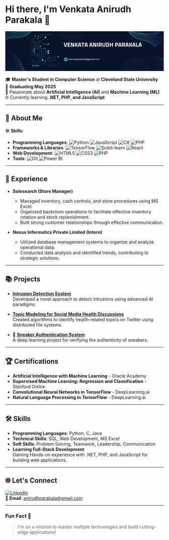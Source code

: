 # Hi there, I'm Venkata Anirudh Parakala 👋

![Profile Banner](./banner.png)

🎓 **Master's Student in Computer Science** at **Cleveland State University**  
🎯 **Graduating May 2025**  
🤖 Passionate about **Artificial Intelligence (AI)** and **Machine Learning (ML)**  
🌐 Currently learning **.NET, PHP, and JavaScript**  

---

## 🚀 About Me
🛠 **Skills**:
- **Programming Languages**: ![Python](https://img.shields.io/badge/-Python-3776AB?style=flat-square&logo=python&logoColor=white) ![JavaScript](https://img.shields.io/badge/-JavaScript-F7DF1E?style=flat-square&logo=javascript&logoColor=black) ![C#](https://img.shields.io/badge/-C%23-239120?style=flat-square&logo=c-sharp&logoColor=white) ![PHP](https://img.shields.io/badge/-PHP-777BB4?style=flat-square&logo=php&logoColor=white)
- **Frameworks & Libraries**: ![TensorFlow](https://img.shields.io/badge/-TensorFlow-FF6F00?style=flat-square&logo=tensorflow&logoColor=white) ![Scikit-learn](https://img.shields.io/badge/-Scikit--Learn-F7931E?style=flat-square&logo=scikit-learn&logoColor=white) ![React](https://img.shields.io/badge/-React-61DAFB?style=flat-square&logo=react&logoColor=black)
- **Web Development**: ![HTML5](https://img.shields.io/badge/-HTML5-E34F26?style=flat-square&logo=html5&logoColor=white) ![CSS3](https://img.shields.io/badge/-CSS3-1572B6?style=flat-square&logo=css3) ![PHP](https://img.shields.io/badge/-PHP-777BB4?style=flat-square&logo=php)
- **Tools**: ![Git](https://img.shields.io/badge/-Git-F05032?style=flat-square&logo=git&logoColor=white)  ![Power BI](https://img.shields.io/badge/-Power%20BI-F2C811?style=flat-square&logo=powerbi)

---

## 💼 Experience
- **Solesearch (Store Manager)**  
  - Managed inventory, cash controls, and store procedures using MS Excel.
  - Organized backroom operations to facilitate effective inventory rotation and stock replenishment.
  - Built strong customer relationships through effective communication.

- **Nexus Informatics Private Limited (Intern)**  
  - Utilized database management systems to organize and analyze operational data.
  - Conducted data analysis and identified trends, contributing to strategic solutions.

---

## 📚 Projects
- **[Intrusion Detection System](https://github.com/anirudhparakala/IntrusionDetectionSystemusingML)**          
  Developed a novel approach to detect intrusions using advanced AI paradigms.
  
- **[Topic Modeling for Social Media Health Discussions](https://github.com/anirudhparakala/Twitter-Data-Analysis)**  
  Created algorithms to identify health-related topics on Twitter using distributed file systems.
  
- 👟 **[Sneaker Authentication System](https://github.com/anirudhparakala/Sneaker-Authentication)**  
  A deep learning project for verifying the authenticity of sneakers.

---

## 🏆 Certifications
- **Artificial Intelligence with Machine Learning** - Oracle Academy  
- **Supervised Machine Learning: Regression and Classification** - Stanford Online  
- **Convolutional Neural Networks in TensorFlow** - DeepLearning.ai  
- **Natural Language Processing in TensorFlow** - DeepLearning.ai  

---

## 🛠 Skills
- **Programming Languages**: Python, C, Java
- **Technical Skills**: SQL, Web Development, MS Excel  
- **Soft Skills**: Problem Solving, Teamwork, Leadership, Communication  
- **Learning Full-Stack Development**  
  Gaining Hands-on experience with .NET, PHP, and JavaScript for building web applications.
---

## 🌐 Let's Connect
[![LinkedIn](https://img.shields.io/badge/-LinkedIn-0077B5?style=flat-square&logo=linkedin&logoColor=white)](https://www.linkedin.com/in/anirudh-parakala)  
📧 **Email**: [anirudhparakala@gmail.com](mailto:anirudhparakala@gmail.com)  

---

### Fun Fact 🧐  
> I'm on a mission to master multiple technologies and build cutting-edge applications!
